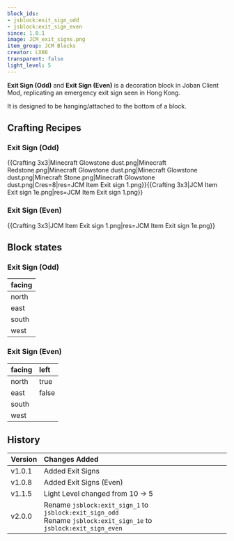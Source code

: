 ```yaml
---
block_ids:
- jsblock:exit_sign_odd
- jsblock:exit_sign_even
since: 1.0.1
image: JCM_exit_signs.png
item_group: JCM Blocks
creator: LX86
transparent: false
light_level: 5
---
```

**Exit Sign (Odd)** and **Exit Sign (Even)**  is a decoration block in Joban Client Mod, replicating an emergency exit sign seen in Hong Kong.

It is designed to be hanging/attached to the bottom of a block.

## Crafting Recipes

### Exit Sign (Odd)
{{Crafting 3x3|Minecraft Glowstone dust.png|Minecraft Redstone.png|Minecraft Glowstone dust.png|Minecraft Glowstone dust.png|Minecraft Stone.png|Minecraft Glowstone dust.png|Cres=8|res=JCM Item Exit sign 1.png}}{{Crafting 3x3|JCM Item Exit sign 1e.png|res=JCM Item Exit sign 1.png}}

### Exit Sign (Even)
{{Crafting 3x3|JCM Item Exit sign 1.png|res=JCM Item Exit sign 1e.png}}

## Block states
### Exit Sign (Odd)
| facing |
|:-------|
| north  |
| east   |
| south  |
| west   |

### Exit Sign (Even)
| facing | left  |
|:-------|:------|
| north  | true  |
| east   | false |
| south  |       |
| west   |       |

## History
| Version | Changes Added                                                                                                        |
|:--------|:---------------------------------------------------------------------------------------------------------------------|
| v1.0.1  | Added Exit Signs                                                                                                     |
| v1.0.8  | Added Exit Signs (Even)                                                                                              |
| v1.1.5  | Light Level changed from 10 -> 5                                                                                     |
| v2.0.0  | Rename `jsblock:exit_sign_1` to `jsblock:exit_sign_odd`<br>Rename `jsblock:exit_sign_1e` to `jsblock:exit_sign_even` |